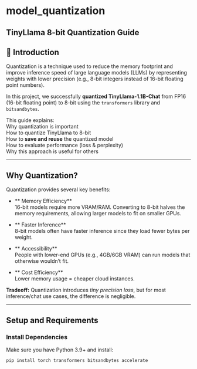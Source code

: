# model_quantization

## TinyLlama 8-bit Quantization Guide

## 📌 Introduction
Quantization is a technique used to reduce the memory footprint and improve inference speed of large language models (LLMs) by representing weights with lower precision (e.g., 8-bit integers instead of 16-bit floating point numbers).

In this project, we successfully **quantized TinyLlama-1.1B-Chat** from FP16 (16-bit floating point) to 8-bit using the `transformers` library and `bitsandbytes`.

This guide explains:  
 Why quantization is important  
 How to quantize TinyLlama to 8-bit  
 How to **save and reuse** the quantized model  
 How to evaluate performance (loss & perplexity)  
 Why this approach is useful for others  

---

##  Why Quantization?
Quantization provides several key benefits:

- ** Memory Efficiency**  
  16-bit models require more VRAM/RAM. Converting to 8-bit halves the memory requirements, allowing larger models to fit on smaller GPUs.

- ** Faster Inference**  
  8-bit models often have faster inference since they load fewer bytes per weight.

- ** Accessibility**  
  People with lower-end GPUs (e.g., 4GB/6GB VRAM) can run models that otherwise wouldn’t fit.

- ** Cost Efficiency**  
  Lower memory usage = cheaper cloud instances.

**Tradeoff:** Quantization introduces *tiny precision loss*, but for most inference/chat use cases, the difference is negligible.

---

##  Setup and Requirements

###  Install Dependencies
Make sure you have Python 3.9+ and install:

```bash
pip install torch transformers bitsandbytes accelerate
